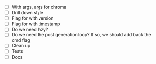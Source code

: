 - [ ] With args, args for chroma
- [ ] Drill down style
- [ ] Flag for with version
- [ ] Flag for with timestamp
- [ ] Do we need lazy?
- [ ] Do we need the post generation loop? If so, we should add back the cmd flag
- [ ] Clean up
- [ ] Tests
- [ ] Docs
